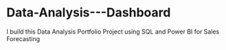 # Data-Analysis---Dashboard
I build this Data Analysis Portfolio Project using SQL and Power BI for Sales Forecasting
